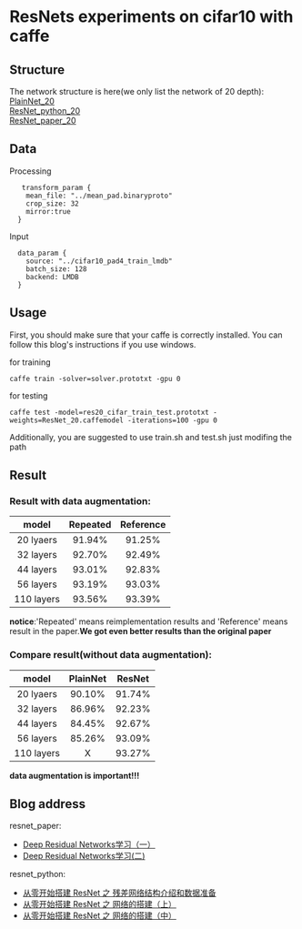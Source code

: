 # ResNets experiments on cifar10 with caffe

## Structure

  The network structure is here(we only list the network of 20 depth):
  	<br/>[PlainNet_20](http://ethereon.github.io/netscope/#/gist/18200c298ed00d846cfd511babe70a9b)
    <br/>[ResNet_python_20](http://ethereon.github.io/netscope/#/gist/57f30b382aa1e8f32daa75b3bf85cbe5)
  	<br/>[ResNet_paper_20](http://ethereon.github.io/netscope/#/gist/544993a5985bb87e11443dc1dbcb4881)

## Data

Processing
```
   transform_param {
    mean_file: "../mean_pad.binaryproto"
    crop_size: 32    
    mirror:true
  }
```
Input
```
  data_param {
    source: "../cifar10_pad4_train_lmdb"
    batch_size: 128
    backend: LMDB
  }
```

## Usage
  First, you should make sure that your caffe is correctly installed. You can follow this blog's instructions if you use windows.

  for training
  ```
  caffe train -solver=solver.prototxt -gpu 0
  ```

  for testing 
  ```
  caffe test -model=res20_cifar_train_test.prototxt -weights=ResNet_20.caffemodel -iterations=100 -gpu 0
  ```

  Additionally, you are suggested to use train.sh and test.sh just modifing the path
## Result
### Result with data augmentation:
model|Repeated|Reference
:---:|:---:|:---:
20 lyaers|91.94%|91.25%
32 layers|92.70%|92.49%
44 layers|93.01%|92.83%
56 layers|93.19%|93.03%
110 layers|93.56%|93.39%

**notice**:'Repeated' means reimplementation results and 'Reference' means result in the paper.**We got even better results than the original paper**

### Compare result(without data augmentation):
model|PlainNet|ResNet
:---:|:---:|:---:
20 lyaers|90.10%|91.74%
32 layers|86.96%|92.23%
44 layers|84.45%|92.67%
56 layers|85.26%|93.09%
110 layers|X|93.27%

**data augmentation is important!!!**

## Blog address
resnet_paper:
- [Deep Residual Networks学习（一）](https://zhuanlan.zhihu.com/p/22071346)
- [Deep Residual Networks学习(二)](https://zhuanlan.zhihu.com/p/22365736)

resnet_python: 

- [从零开始搭建 ResNet 之 残差网络结构介绍和数据准备](http://www.cnblogs.com/Charles-Wan/p/6442294.html)
- [从零开始搭建 ResNet 之 网络的搭建（上）](http://www.cnblogs.com/Charles-Wan/p/6535395.html#3764266)
- [从零开始搭建 ResNet 之 网络的搭建（中）](http://www.cnblogs.com/Charles-Wan/p/6660077.html#3764263)


